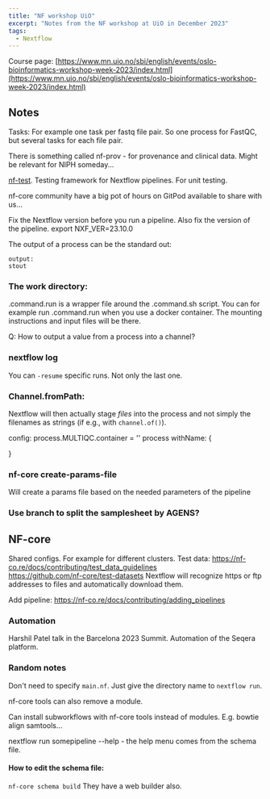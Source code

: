 ```yaml
---
title: "NF workshop UiO"
excerpt: "Notes from the NF workshop at UiO in December 2023"
tags:
  - Nextflow
---
```


Course page: [https://www.mn.uio.no/sbi/english/events/oslo-bioinformatics-workshop-week-2023/index.html](https://www.mn.uio.no/sbi/english/events/oslo-bioinformatics-workshop-week-2023/index.html)  

## Notes  
Tasks: For example one task per fastq file pair. So one process for FastQC, but several tasks for each file pair.

There is something called nf-prov - for provenance and clinical data. Might be relevant for NIPH someday...  

[nf-test](https://code.askimed.com/nf-test/). Testing framework for Nextflow pipelines. For unit testing.  

nf-core community have a big pot of hours on GitPod available to share with us...  

Fix the Nextflow version before you run a pipeline. Also fix the version of the pipeline.
export NXF_VER=23.10.0  


The output of a process can be the standard out:  
```
output:
stout
```

### The work directory:  
.command.run is a wrapper file around the .command.sh script. 
You can for example run .command.run when you use a docker container. The mounting instructions and input files will be there.  

Q: How to output a value from a process into a channel?

### nextflow log  
You can `-resume` specific runs. Not only the last one.  


### Channel.fromPath:
Nextflow will then actually stage _files_ into the process and not simply the filenames as strings (if e.g., with `channel.of()`).  


config:
process.MULTIQC.container = ''
process withName: {

}

### nf-core create-params-file
Will create a params file based on the needed parameters of the pipeline

### Use branch to split the samplesheet by AGENS?

## NF-core
Shared configs. For example for different clusters. 
Test data: https://nf-co.re/docs/contributing/test_data_guidelines  
https://github.com/nf-core/test-datasets
Nextflow will recognize https or ftp addresses to files and automatically download them. 

Add pipeline: https://nf-co.re/docs/contributing/adding_pipelines  

### Automation
Harshil Patel talk in the Barcelona 2023 Summit. Automation of the Seqera platform.

### Random notes  
Don't need to specify `main.nf`. Just give the directory name to `nextflow run`.

nf-core tools can also remove a module. 

Can install subworkflows with nf-core tools instead of modules. E.g. bowtie align samtools...

nextflow run somepipeline --help - the help menu comes from the schema file. 

#### How to edit the schema file:  
`nf-core schema build`
They have a web builder also. 
